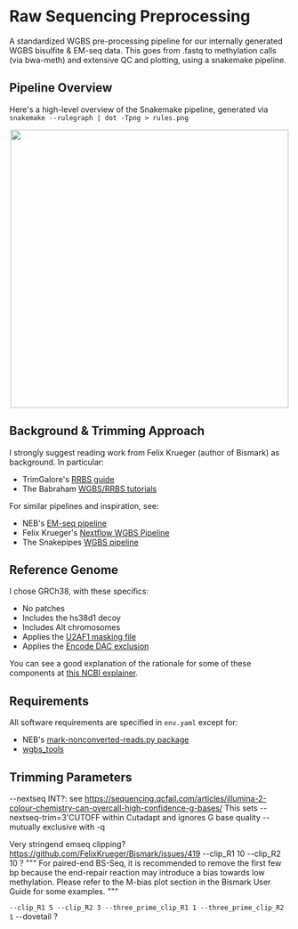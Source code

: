 # Raw Sequencing Preprocessing

A standardized WGBS pre-processing pipeline for our internally generated WGBS bisulfite & EM-seq data. This goes from .fastq to methylation calls (via bwa-meth) and extensive QC and plotting, using a snakemake pipeline.

## Pipeline Overview

Here's a high-level overview of the Snakemake pipeline, generated via `snakemake --rulegraph | dot -Tpng > rules.png`

<p align="center">
<img src="https://user-images.githubusercontent.com/167135/185484931-ccfa0549-6898-44e1-9be2-ee0cf25ee6b2.png" width="500">
</p>

## Background & Trimming Approach

I strongly suggest reading work from Felix Krueger (author of Bismark) as background. In particular:
- TrimGalore's [RRBS guide](https://github.com/FelixKrueger/TrimGalore/blob/master/Docs/RRBS_Guide.pdf)
- The Babraham [WGBS/RRBS tutorials](https://www.bioinformatics.babraham.ac.uk/training.html#bsseq)

For similar pipelines and inspiration, see:
- NEB's [EM-seq pipeline](https://github.com/nebiolabs/EM-seq/)
- Felix Krueger's [Nextflow WGBS Pipeline](https://github.com/FelixKrueger/nextflow_pipelines/blob/master/nf_bisulfite_WGBS)
- The Snakepipes [WGBS pipeline](https://snakepipes.readthedocs.io/en/latest/content/workflows/WGBS.html)

## Reference Genome

I chose GRCh38, with these specifics:
- No patches
- Includes the hs38d1 decoy
- Includes Alt chromosomes
- Applies the [U2AF1 masking file](https://genomeref.blogspot.com/2021/07/one-of-these-things-doest-belong.html)
- Applies the [Encode DAC exclusion](https://www.encodeproject.org/annotations/ENCSR636HFF/)

You can see a good explanation of the rationale for some of these components at [this NCBI explainer](https://ftp.ncbi.nlm.nih.gov/genomes/all/GCF/000/001/405/GCF_000001405.40_GRCh38.p14/GRCh38_major_release_seqs_for_alignment_pipelines/README_analysis_sets.txt).

## Requirements

All software requirements are specified in `env.yaml` except for:
- NEB's [mark-nonconverted-reads.py package](https://github.com/nebiolabs/mark-nonconverted-reads)
- [wgbs_tools](https://github.com/nloyfer/wgbs_tools)


## Trimming Parameters
 
 --nextseq INT?: see https://sequencing.qcfail.com/articles/illumina-2-colour-chemistry-can-overcall-high-confidence-g-bases/
 This sets --nextseq-trim=3'CUTOFF within Cutadapt and ignores G base quality -- mutually exclusive with -q

Very stringend emseq clipping? https://github.com/FelixKrueger/Bismark/issues/419
--clip_R1 10 --clip_R2 10 ?
"""
For paired-end BS-Seq, it is recommended to remove the first few bp because the end-repair reaction may introduce a bias towards low methylation. Please refer to the M-bias plot section in the Bismark User Guide for some examples.
"""

`--clip_R1 5 --clip_R2 3 --three_prime_clip_R1 1 --three_prime_clip_R2 1`
--dovetail ?
